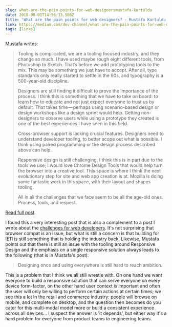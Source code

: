 ```yaml
---
slug: what-are-the-pain-points-for-web-designersmustafa-kurtuldu
date: 2018-08-01T14:56:13.506Z
title: 'What are the pain points for web designers? - Mustafa Kurtuldu'
link: https://medium.com/dev-channel/what-are-the-pain-points-for-web-designers-4165bd052ba
tags: [links]
---
```

Mustafa writes:

> Tooling is complicated, we are a tooling focused industry, and they change so much. I have used maybe rough eight different tools, from Photoshop to Sketch. That&#x2019;s before we add prototyping tools to the mix. This may be something we just have to accept. After all, type standards only really started to settle in the 90s, and typography is a 500-year-old discipline.
> 
> Designers are still finding it difficult to prove the importance of the process. I think this is something that we have to take on board: to learn how to educate and not just expect everyone to trust us by default. That takes time&#x200a;&#x2014;&#x200a;perhaps using scenario-based design or design workshops like a design sprint would help. Getting non-designers to observe users while using a prototype they created is one of the best experiences I have seen in this field.
> 
> Cross-browser support is lacking crucial features. Designers need to understand developer tooling, to better scope out what is possible. I think using paired programming or the design process described above can help.
> 
> Responsive design is still challenging. I think this is in part due to the tools we use; I would love Chrome Design Tools that would help turn the browser into a creative tool. This space is where I think the next evolutionary step for site and web app creation is at. Mozilla is doing some fantastic work in this space, with their layout and shapes tooling.
> 
> All in all the challenges that we face seem to be all the age-old ones. Process, tools, and respect.

[Read full post](https://medium.com/dev-channel/what-are-the-pain-points-for-web-designers-4165bd052ba).

I found this a very interesting post that is also a complement to a post I wrote about the [challenges for web developers](/challenges-for-web-developers/). It's not surprising that browser compat is an issue, but what is still a concern is that building for IE11 is still something that is holding the industry back. Likewise, Mustafa points out that there is still an issue with the tooling around Responsive Design and the emphasis on a single responsive solution always leads to the following (that is in Mustafa's post):

> Designing once and using everywhere is still hard to reach ambition.

This is a problem that I think we all still wrestle with. On one hand we want everyone to build a responsive solution that can serve everyone on every device form-factor, on the other hand user context is important and often the user will only be willing to perform certain actions at certain times; we see this a lot in the retail and commerce industry: people will browse on mobile, and complete on desktop, and the question then becomes do you cater for this multi-modal model more or build a consistent experience across all devices... I suspect the answer is 'it depends', but either way it's a hard problem for everyone from product teams to engineering teams.
